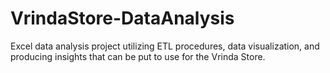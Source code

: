 # VrindaStore-DataAnalysis
Excel data analysis project utilizing ETL procedures, data visualization, and producing insights that can be put to use for the Vrinda Store.
